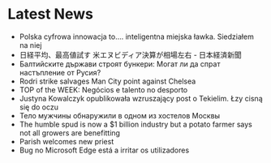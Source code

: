 # Latest News
-  Polska cyfrowa innowacja to…. inteligentna miejska ławka. Siedziałem na niej
-  日経平均、最高値試す 米エヌビディア決算が相場左右 - 日本経済新聞
-  Балтийските държави строят бункери: Могат ли да спрат настъпление от Русия?
-  Rodri strike salvages Man City point against Chelsea
-  TOP of the WEEK: Negócios e talento no desporto
-  Justyna Kowalczyk opublikowała wzruszający post o Tekielim. Łzy cisną się do oczu
-  Тело мужчины обнаружили в одном из хостелов Москвы
-  The humble spud is now a $1 billion industry but a potato farmer says not all growers are benefitting
-  Parish welcomes new priest
-  Bug no Microsoft Edge está a irritar os utilizadores
